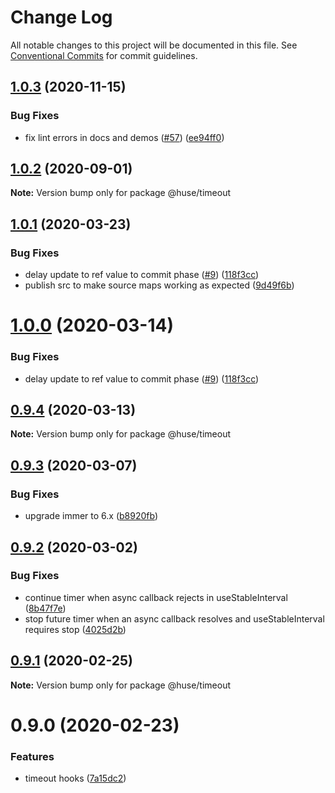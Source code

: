 # Change Log

All notable changes to this project will be documented in this file.
See [Conventional Commits](https://conventionalcommits.org) for commit guidelines.

## [1.0.3](https://github.com/ecomfe/react-hooks/compare/@huse/timeout@1.0.1...@huse/timeout@1.0.3) (2020-11-15)


### Bug Fixes

* fix lint errors in docs and demos ([#57](https://github.com/ecomfe/react-hooks/issues/57)) ([ee94ff0](https://github.com/ecomfe/react-hooks/commit/ee94ff02bf09696374ca4250c496a4dec0cbe02a))





## [1.0.2](https://github.com/ecomfe/react-hooks/compare/@huse/timeout@1.0.1...@huse/timeout@1.0.2) (2020-09-01)

**Note:** Version bump only for package @huse/timeout





## [1.0.1](https://github.com/ecomfe/react-hooks/compare/@huse/timeout@0.9.3...@huse/timeout@1.0.1) (2020-03-23)


### Bug Fixes

* delay update to ref value to commit phase ([#9](https://github.com/ecomfe/react-hooks/issues/9)) ([118f3cc](https://github.com/ecomfe/react-hooks/commit/118f3cc61a48422b06e3d3652de8c619aed1521e))
* publish src to make source maps working as expected ([9d49f6b](https://github.com/ecomfe/react-hooks/commit/9d49f6b294a445c302f05da958c6e427e7eae669))





# [1.0.0](https://github.com/ecomfe/react-hooks/compare/@huse/timeout@0.9.3...@huse/timeout@1.0.0) (2020-03-14)


### Bug Fixes

* delay update to ref value to commit phase ([#9](https://github.com/ecomfe/react-hooks/issues/9)) ([118f3cc](https://github.com/ecomfe/react-hooks/commit/118f3cc61a48422b06e3d3652de8c619aed1521e))





## [0.9.4](https://github.com/ecomfe/react-hooks/compare/@huse/timeout@0.9.3...@huse/timeout@0.9.4) (2020-03-13)

**Note:** Version bump only for package @huse/timeout





## [0.9.3](https://github.com/ecomfe/react-hooks/compare/@huse/timeout@0.9.2...@huse/timeout@0.9.3) (2020-03-07)


### Bug Fixes

* upgrade immer to 6.x ([b8920fb](https://github.com/ecomfe/react-hooks/commit/b8920fb67a14bd111b543efdcd58b67b8277ba46))





## [0.9.2](https://github.com/ecomfe/react-hooks/compare/@huse/timeout@0.9.1...@huse/timeout@0.9.2) (2020-03-02)


### Bug Fixes

* continue timer when async callback rejects in useStableInterval ([8b47f7e](https://github.com/ecomfe/react-hooks/commit/8b47f7e4ee550f042d9eee42f3f05bcf1dfaf55e))
* stop future timer when an async callback resolves and useStableInterval requires stop ([4025d2b](https://github.com/ecomfe/react-hooks/commit/4025d2bc8e15622689c9dc169977ed14807175d8))





## [0.9.1](https://github.com/ecomfe/react-hooks/compare/@huse/timeout@0.9.0...@huse/timeout@0.9.1) (2020-02-25)

**Note:** Version bump only for package @huse/timeout





# 0.9.0 (2020-02-23)


### Features

* timeout hooks ([7a15dc2](https://github.com/ecomfe/react-hooks/commit/7a15dc27975ac92d66de1f3ab7092a54cbe4f42a))
